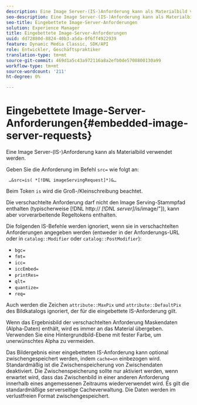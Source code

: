 ```yaml
---
description: Eine Image Server-(IS-)Anforderung kann als Materialbild verwendet werden.
seo-description: Eine Image Server-(IS-)Anforderung kann als Materialbild verwendet werden.
seo-title: Eingebettete Image-Server-Anforderungen
solution: Experience Manager
title: Eingebettete Image-Server-Anforderungen
uuid: dd72880d-8824-40b3-a5da-0f6ff4922939
feature: Dynamic Media Classic, SDK/API
role: Entwickler, Geschäftspraktiker
translation-type: tm+mt
source-git-commit: 469d1a5c43a972116a8a2efb0de5708800130a99
workflow-type: tm+mt
source-wordcount: '211'
ht-degree: 0%

---
```



# Eingebettete Image-Server-Anforderungen{#embedded-image-server-requests}

Eine Image Server-(IS-)Anforderung kann als Materialbild verwendet werden.

Geben Sie die Anforderung im Befehl `src=` wie folgt an:

` …&src=is( *[!DNL imageServingRequest]*)&…`

Beim Token `is` wird die Groß-/Kleinschreibung beachtet.

Die verschachtelte Anforderung darf nicht den Image Serving-Stammpfad enthalten (typischerweise [!DNL http:// *[!DNL server]*/is/image/&quot;]), kann aber vorverarbeitende Regeltokens enthalten.

Die folgenden IS-Befehle werden ignoriert, wenn sie in verschachtelten Anforderungen angegeben werden (entweder in der Anforderungs-URL oder in `catalog::Modifier` oder `catalog::PostModifier`):

* `bgc=`
* `fmt=`
* `icc=`
* `iccEmbed=`
* `printRes=`
* `qlt=`
* `quantize=`
* `req=`

Auch werden die Zeichen `attribute::MaxPix` und `attribute::DefaultPix` des Bildkatalogs ignoriert, der für die eingebettete IS-Anforderung gilt.

Wenn das Ergebnisbild der verschachtelten Anforderung Maskendaten (Alpha-Daten) enthält, wird es immer an das Material übergeben. Verwenden Sie eine Hintergrundbild-Ebene mit fester Farbe, um unerwünschtes Alpha zu vermeiden.

Das Bildergebnis einer eingebetteten IS-Anforderung kann optional zwischengespeichert werden, indem `cache=on` einbezogen wird. Standardmäßig ist die Zwischenspeicherung von Zwischendaten deaktiviert. Die Zwischenspeicherung sollte nur aktiviert werden, wenn erwartet wird, dass das Zwischenbild in einer anderen Anforderung innerhalb eines angemessenen Zeitraums wiederverwendet wird. Es gilt die standardmäßige serverseitige Cacheverwaltung. Die Daten werden im verlustfreien Format zwischengespeichert.
